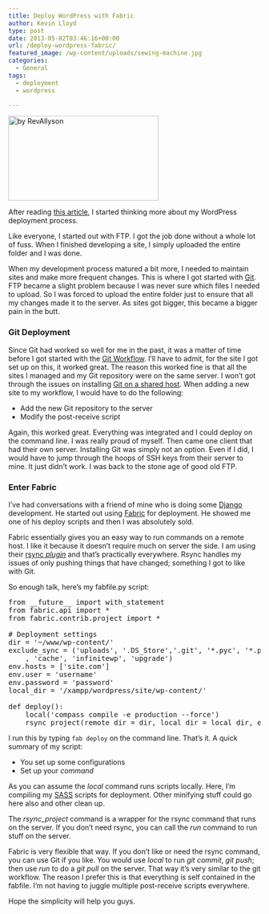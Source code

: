```yaml
---
title: Deploy WordPress with Fabric
author: Kevin Lloyd
type: post
date: 2013-05-02T03:46:16+00:00
url: /deploy-wordpress-fabric/
featured_image: /wp-content/uploads/sewing-machine.jpg
categories:
  - General
tags:
  - deployment
  - wordpress

---
```

[<img class="size-medium wp-image-721 " src="https://webdevelopment2.com/wp-content/uploads/sewing-machine-300x169.jpg" alt="by RevAllyson" width="300" height="169" srcset="https://webdevelopment2.com/wp-content/uploads/sewing-machine-300x169.jpg 300w, https://webdevelopment2.com/wp-content/uploads/sewing-machine-1024x577.jpg 1024w, https://webdevelopment2.com/wp-content/uploads/sewing-machine.jpg 2048w" sizes="(max-width: 300px) 100vw, 300px" />][1]

After reading [this article][2], I started thinking more about my WordPress deployment process.

Like everyone, I started out with FTP. I got the job done without a whole lot of fuss. When I finished developing a site, I simply uploaded the entire folder and I was done.

When my development process matured a bit more, I needed to maintain sites and make more frequent changes. This is where I got started with [Git][3]. FTP became a slight problem because I was never sure which files I needed to upload. So I was forced to upload the entire folder just to ensure that all my changes made it to the server. As sites got bigger, this became a bigger pain in the butt.

### Git Deployment

Since Git had worked so well for me in the past, it was a matter of time before I got started with the [Git Workflow][4]. I&#8217;ll have to admit, for the site I got set up on this, it worked great. The reason this worked fine is that all the sites I managed and my Git repository were on the same server. I won&#8217;t got through the issues on installing [Git on a shared host][5]. When adding a new site to my workflow, I would have to do the following:

  * <span style="line-height: 13px;">Add the new Git repository to the server</span>
  * Modify the post-receive script

Again, this worked great. Everything was integrated and I could deploy on the command line. I was really proud of myself. Then came one client that had their own server. Installing Git was simply not an option. Even if I did, I would have to jump through the hoops of SSH keys from their server to mine. It just didn&#8217;t work. I was back to the stone age of good old FTP.

### Enter Fabric

I&#8217;ve had conversations with a friend of mine who is doing some [Django][6] development. He started out using [Fabric][7] for deployment. He showed me one of his deploy scripts and then I was absolutely sold.

Fabric essentially gives you an easy way to run commands on a remote host. I like it because it doesn&#8217;t require much on server the side. I am using their [rsync _plugin_][8] and that&#8217;s practically everywhere. Rsync handles my issues of only pushing things that have changed; something I got to like with Git.

So enough talk, here&#8217;s my fabfile.py script:

<pre class="brush: python; title: ; notranslate" title="">from __future__ import with_statement
from fabric.api import *
from fabric.contrib.project import *

# Deployment settings
dir = '~/www/wp-content/'
exclude_sync = ('uploads', '.DS_Store','.git', '*.pyc', '*.py', 'build', '.htaccess', 'wp-config.php', '.sass-cache', '*.log', '*.tmp', '*.bak', '*.sublime-*'
	, 'cache', 'infinitewp', 'upgrade')
env.hosts = ['site.com']
env.user = 'username'
env.password = 'password'
local_dir = '/xampp/wordpress/site/wp-content/'

def deploy():
	local('compass compile -e production --force')
	rsync_project(remote_dir = dir, local_dir = local_dir, exclude = exclude_sync, delete = False)
</pre>

I run this by typing `fab deploy` on the command line. That&#8217;s it. A quick summary of my script:

  * <span style="line-height: 13px;">You set up some configurations</span>
  * Set up your _command_

As you can assume the _local_ command runs scripts locally. Here, I&#8217;m compiling my [SASS][9] scripts for deployment. Other minifying stuff could go here also and other clean up.

The _rsync_project_ command is a wrapper for the rsync command that runs on the server. If you don&#8217;t need rsync, you can call the _run_ command to run stuff on the server.

Fabric is very flexible that way. If you don&#8217;t like or need the rsync command, you can use Git if you like. You would use _local_ to run _git commit_, _git push_; then use _run_ to do a _git pull_ on the server. That way it&#8217;s very similar to the git workflow. The reason I prefer this is that everything is self contained in the fabfile. I&#8217;m not having to juggle multiple post-receive scripts everywhere.

Hope the simplicity will help you guys.

 [1]: https://webdevelopment2.com/wp-content/uploads/sewing-machine.jpg
 [2]: http://wp.smashingmagazine.com/2013/04/15/wordpress-deployment-survey/
 [3]: https://webdevelopment2.com/gitting-started-git/ "Gitting Started with Git – Quick and Dirty"
 [4]: https://gist.github.com/rmanalan/735260 "Git Workflow"
 [5]: http://rcrisman.net/article/9/installing-git-on-hostmonster-bluehost-accounts
 [6]: https://www.djangoproject.com/
 [7]: http://docs.fabfile.org/en/1.6/
 [8]: http://docs.fabfile.org/en/1.6/api/contrib/project.html
 [9]: https://webdevelopment2.com/getting-sassy-with-compass-and-sass/ "Getting Sassy with Compass and Sass"